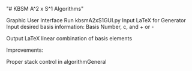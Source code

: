 "# KBSM A^2 x S^1 Algorithms"

Graphic User Interface
Run kbsmA2xS1GUI.py
Input LaTeX for Generator
Input desired basis information: Basis Number, c, and + or -

Output LaTeX linear combination of basis elements

Improvements:

Proper stack control in algorithmGeneral
